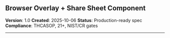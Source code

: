 ## Browser Overlay + Share Sheet Component

**Version**: 1.0
**Created**: 2025-10-06
**Status**: Production-ready spec
**Compliance**: THCASOP, 21+, NIST/CR gates

---
